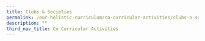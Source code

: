 ```yaml
---
title: Clubs & Societies
permalink: /our-holistic-curriculum/co-curricular-activities/clubs-n-societies/entrepreneur-club
description: ""
third_nav_title: Co Curricular Activities
---
```


